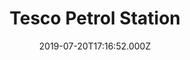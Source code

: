 ---
date: 2019-07-20T17:16:52.000Z
title: Tesco Petrol Station
latitude: 52.238378288812825
longitude: 0.1564115155393728
category: checkin
---